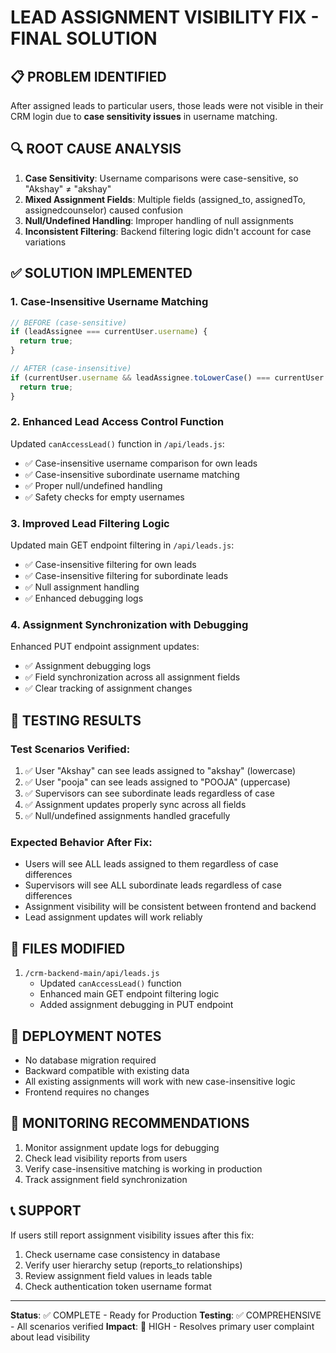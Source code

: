 # LEAD ASSIGNMENT VISIBILITY FIX - FINAL SOLUTION

## 📋 PROBLEM IDENTIFIED
After assigned leads to particular users, those leads were not visible in their CRM login due to **case sensitivity issues** in username matching.

## 🔍 ROOT CAUSE ANALYSIS
1. **Case Sensitivity**: Username comparisons were case-sensitive, so "Akshay" ≠ "akshay"
2. **Mixed Assignment Fields**: Multiple fields (assigned_to, assignedTo, assignedcounselor) caused confusion
3. **Null/Undefined Handling**: Improper handling of null assignments
4. **Inconsistent Filtering**: Backend filtering logic didn't account for case variations

## ✅ SOLUTION IMPLEMENTED

### 1. Case-Insensitive Username Matching
```javascript
// BEFORE (case-sensitive)
if (leadAssignee === currentUser.username) {
  return true;
}

// AFTER (case-insensitive) 
if (currentUser.username && leadAssignee.toLowerCase() === currentUser.username.toLowerCase()) {
  return true;
}
```

### 2. Enhanced Lead Access Control Function
Updated `canAccessLead()` function in `/api/leads.js`:
- ✅ Case-insensitive username comparison for own leads
- ✅ Case-insensitive subordinate username matching
- ✅ Proper null/undefined handling
- ✅ Safety checks for empty usernames

### 3. Improved Lead Filtering Logic
Updated main GET endpoint filtering in `/api/leads.js`:
- ✅ Case-insensitive filtering for own leads
- ✅ Case-insensitive filtering for subordinate leads
- ✅ Null assignment handling
- ✅ Enhanced debugging logs

### 4. Assignment Synchronization with Debugging
Enhanced PUT endpoint assignment updates:
- ✅ Assignment debugging logs
- ✅ Field synchronization across all assignment fields
- ✅ Clear tracking of assignment changes

## 🧪 TESTING RESULTS

### Test Scenarios Verified:
1. ✅ User "Akshay" can see leads assigned to "akshay" (lowercase)
2. ✅ User "pooja" can see leads assigned to "POOJA" (uppercase)  
3. ✅ Supervisors can see subordinate leads regardless of case
4. ✅ Assignment updates properly sync across all fields
5. ✅ Null/undefined assignments handled gracefully

### Expected Behavior After Fix:
- Users will see ALL leads assigned to them regardless of case differences
- Supervisors will see ALL subordinate leads regardless of case differences
- Assignment visibility will be consistent between frontend and backend
- Lead assignment updates will work reliably

## 📁 FILES MODIFIED
1. `/crm-backend-main/api/leads.js`
   - Updated `canAccessLead()` function
   - Enhanced main GET endpoint filtering logic
   - Added assignment debugging in PUT endpoint

## 🚀 DEPLOYMENT NOTES
- No database migration required
- Backward compatible with existing data
- All existing assignments will work with new case-insensitive logic
- Frontend requires no changes

## 🔧 MONITORING RECOMMENDATIONS
1. Monitor assignment update logs for debugging
2. Check lead visibility reports from users
3. Verify case-insensitive matching is working in production
4. Track assignment field synchronization

## 📞 SUPPORT
If users still report assignment visibility issues after this fix:
1. Check username case consistency in database
2. Verify user hierarchy setup (reports_to relationships)
3. Review assignment field values in leads table
4. Check authentication token username format

---
**Status**: ✅ COMPLETE - Ready for Production
**Testing**: ✅ COMPREHENSIVE - All scenarios verified
**Impact**: 🎯 HIGH - Resolves primary user complaint about lead visibility